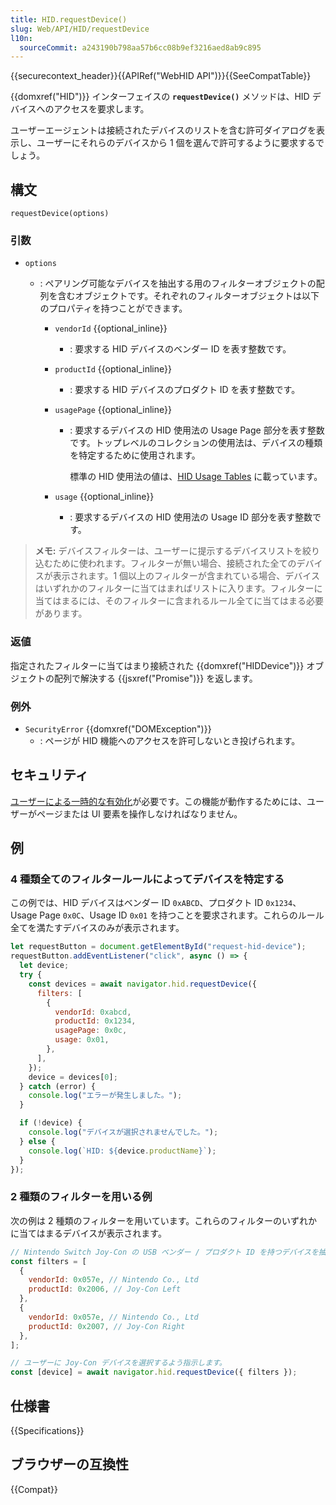 ```yaml
---
title: HID.requestDevice()
slug: Web/API/HID/requestDevice
l10n:
  sourceCommit: a243190b798aa57b6cc08b9ef3216aed8ab9c895
---
```


{{securecontext_header}}{{APIRef("WebHID API")}}{{SeeCompatTable}}

{{domxref("HID")}} インターフェイスの **`requestDevice()`** メソッドは、HID デバイスへのアクセスを要求します。

ユーザーエージェントは接続されたデバイスのリストを含む許可ダイアログを表示し、ユーザーにそれらのデバイスから 1 個を選んで許可するように要求するでしょう。

## 構文

```js-nolint
requestDevice(options)
```

### 引数

- `options`

  - : ペアリング可能なデバイスを抽出する用のフィルターオブジェクトの配列を含むオブジェクトです。それぞれのフィルターオブジェクトは以下のプロパティを持つことができます。

    - `vendorId` {{optional_inline}}
      - : 要求する HID デバイスのベンダー ID を表す整数です。
    - `productId` {{optional_inline}}
      - : 要求する HID デバイスのプロダクト ID を表す整数です。
    - `usagePage` {{optional_inline}}

      - : 要求するデバイスの HID 使用法の Usage Page 部分を表す整数です。トップレベルのコレクションの使用法は、デバイスの種類を特定するために使用されます。

        標準の HID 使用法の値は、[HID Usage Tables](https://usb.org/document-library/hid-usage-tables-13) に載っています。

    - `usage` {{optional_inline}}
      - : 要求するデバイスの HID 使用法の Usage ID 部分を表す整数です。

> **メモ:** デバイスフィルターは、ユーザーに提示するデバイスリストを絞り込むために使われます。フィルターが無い場合、接続された全てのデバイスが表示されます。1 個以上のフィルターが含まれている場合、デバイスはいずれかのフィルターに当てはまればリストに入ります。フィルターに当てはまるには、そのフィルターに含まれるルール全てに当てはまる必要があります。

### 返値

指定されたフィルターに当てはまり接続された {{domxref("HIDDevice")}} オブジェクトの配列で解決する {{jsxref("Promise")}} を返します。

### 例外

- `SecurityError` {{domxref("DOMException")}}
  - : ページが HID 機能へのアクセスを許可しないとき投げられます。

## セキュリティ

[ユーザーによる一時的な有効化](/ja/docs/Web/Security/User_activation)が必要です。この機能が動作するためには、ユーザーがページまたは UI 要素を操作しなければなりません。

## 例

### 4 種類全てのフィルタールールによってデバイスを特定する

この例では、HID デバイスはベンダー ID `0xABCD`、プロダクト ID `0x1234`、Usage Page `0x0C`、Usage ID `0x01` を持つことを要求されます。これらのルール全てを満たすデバイスのみが表示されます。

```js
let requestButton = document.getElementById("request-hid-device");
requestButton.addEventListener("click", async () => {
  let device;
  try {
    const devices = await navigator.hid.requestDevice({
      filters: [
        {
          vendorId: 0xabcd,
          productId: 0x1234,
          usagePage: 0x0c,
          usage: 0x01,
        },
      ],
    });
    device = devices[0];
  } catch (error) {
    console.log("エラーが発生しました。");
  }

  if (!device) {
    console.log("デバイスが選択されませんでした。");
  } else {
    console.log(`HID: ${device.productName}`);
  }
});
```

### 2 種類のフィルターを用いる例

次の例は 2 種類のフィルターを用いています。これらのフィルターのいずれかに当てはまるデバイスが表示されます。

```js
// Nintendo Switch Joy-Con の USB ベンダー / プロダクト ID を持つデバイスを抽出します。
const filters = [
  {
    vendorId: 0x057e, // Nintendo Co., Ltd
    productId: 0x2006, // Joy-Con Left
  },
  {
    vendorId: 0x057e, // Nintendo Co., Ltd
    productId: 0x2007, // Joy-Con Right
  },
];

// ユーザーに Joy-Con デバイスを選択するよう指示します。
const [device] = await navigator.hid.requestDevice({ filters });
```

## 仕様書

{{Specifications}}

## ブラウザーの互換性

{{Compat}}
